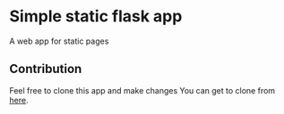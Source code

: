 # Simple static flask app
A web app for static pages

## Contribution 
Feel free to clone this app and make changes 
You can get to clone from [here](https://github.com/samkb420/Flask.git).

